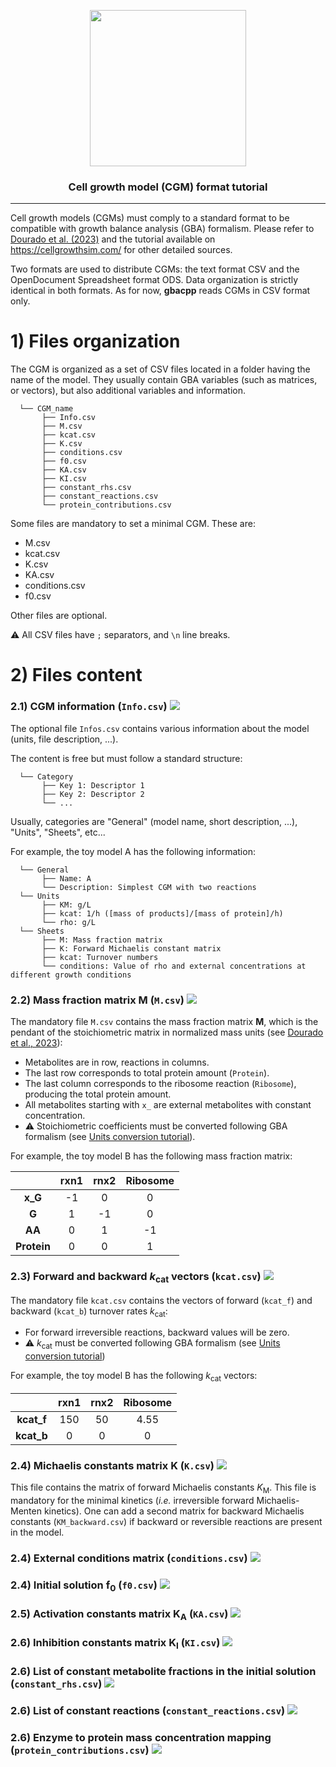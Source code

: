<p align="center">
  <img src="https://github.com/user-attachments/assets/8fa40876-2e8a-4cf5-9374-b8af105e769c" width=250 />

</p>

<p align="center">
  <h3 align="center">Cell growth model (CGM) format tutorial</h3>
</p>

-----------------

Cell growth models (CGMs) must comply to a standard format to be compatible with growth balance analysis (GBA) formalism. Please refer to <a href="https://doi.org/10.1371/journal.pcbi.1011156" target="_blank">Dourado et al. (2023)</a> and the tutorial available on https://cellgrowthsim.com/ for other detailed sources.

Two formats are used to distribute CGMs: the text format CSV and the OpenDocument Spreadsheet format ODS. Data organization is strictly identical in both formats. As for now, <strong>gbacpp</strong> reads CGMs in CSV format only.

# 1) Files organization

The CGM is organized as a set of CSV files located in a folder having the name of the model. They usually contain GBA variables (such as matrices, or vectors), but also additional variables and information.

      └── CGM_name
           ├── Info.csv
           ├── M.csv
           ├── kcat.csv
           ├── K.csv
           ├── conditions.csv
           ├── f0.csv
           ├── KA.csv
           ├── KI.csv
           ├── constant_rhs.csv
           ├── constant_reactions.csv
           └── protein_contributions.csv

Some files are mandatory to set a minimal CGM. These are:
- M.csv
- kcat.csv
- K.csv
- KA.csv
- conditions.csv
- f0.csv

Other files are optional.

⚠️ All CSV files have `;` separators, and `\n` line breaks.

# 2) Files content

### 2.1) CGM information (<code>Info.csv</code>) <img src="https://img.shields.io/badge/optional-grey" /> <a name="info"></a>

The optional file `Infos.csv` contains various information about the model (units, file description, ...).

The content is free but must follow a standard structure:

      └── Category
           ├── Key 1: Descriptor 1
           ├── Key 2: Descriptor 2
           └── ...

Usually, categories are "General" (model name, short description, ...), "Units", "Sheets", etc...

For example, the toy model A has the following information:

      └── General
           ├── Name: A
           └── Description: Simplest CGM with two reactions
      └── Units
           ├── KM: g/L
           ├── kcat: 1/h ([mass of products]/[mass of protein]/h)
           └── rho: g/L
      └── Sheets
           ├── M: Mass fraction matrix
           ├── K: Forward Michaelis constant matrix
           ├── kcat: Turnover numbers
           └── conditions: Value of rho and external concentrations at different growth conditions

### 2.2) Mass fraction matrix $\mathbf{M}$ (<code>M.csv</code>) <img src="https://img.shields.io/badge/mandatory-red" /> <a name="M"></a>

The mandatory file `M.csv` contains the mass fraction matrix $\mathbf{M}$, which is the pendant of the stoichiometric matrix in normalized mass units (see <a href="https://doi.org/10.1371/journal.pcbi.1011156" target="_blank">Dourado et al., 2023</a>):
- Metabolites are in row, reactions in columns.
- The last row corresponds to total protein amount (`Protein`).
- The last column corresponds to the ribosome reaction (`Ribosome`), producing the total protein amount.
- All metabolites starting with `x_` are external metabolites with constant concentration.
- :warning: Stoichiometric coefficients must be converted following GBA formalism (see <a href="" target="_blank">Units conversion tutorial</a>).

For example, the toy model B has the following mass fraction matrix:

|             | **rxn1** | **rnx2** | **Ribosome** |
|:-----------:|:--------:|:--------:|:------------:|
|   **x_G**   |    -1    |     0    |       0      |
|    **G**    |     1    |    -1    |       0      |
|    **AA**   |     0    |     1    |      -1      |
| **Protein** |     0    |     0    |       1      |

### 2.3) Forward and backward $k_\text{cat}$ vectors (<code>kcat.csv</code>) <img src="https://img.shields.io/badge/mandatory-red" /> <a name="kcat"></a>

The mandatory file `kcat.csv` contains the vectors of forward (`kcat_f`) and backward (`kcat_b`) turnover rates $k_\text{cat}$:
- For forward irreversible reactions, backward values will be zero.
- :warning: $k_\text{cat}$ must be converted following GBA formalism (see <a href="" target="_blank">Units conversion tutorial</a>)

For example, the toy model B has the following $k_\text{cat}$ vectors:

|            | **rxn1** | **rnx2** | **Ribosome** |
|:----------:|:--------:|:--------:|:------------:|
| **kcat_f** |    150   |    50    |     4.55     |
| **kcat_b** |     0    |     0    |       0      |

### 2.4) Michaelis constants matrix $\mathbf{K}$ (<code>K.csv</code>) <img src="https://img.shields.io/badge/mandatory-red" /> <a name="K"></a>

This file contains the matrix of forward Michaelis constants $K_\text{M}$. This file is mandatory for the minimal kinetics (<em>i.e.</em> irreversible forward Michaelis-Menten kinetics).
One can add a second matrix for backward Michaelis constants (`KM_backward.csv`) if backward or reversible reactions are present in the model.

### 2.4) External conditions matrix (<code>conditions.csv</code>) <img src="https://img.shields.io/badge/mandatory-red" /> <a name="conditions"></a>
### 2.4) Initial solution $\mathbf{f}_0$ (<code>f0.csv</code>) <img src="https://img.shields.io/badge/mandatory-red" /> <a name="f0"></a>
### 2.5) Activation constants matrix $\mathbf{K_A}$ (<code>KA.csv</code>) <img src="https://img.shields.io/badge/optional-grey" /> <a name="KA"></a>
### 2.6) Inhibition constants matrix $\mathbf{K_I}$ (<code>KI.csv</code>) <img src="https://img.shields.io/badge/optional-grey" /> <a name="KI"></a>
### 2.6) List of constant metabolite fractions in the initial solution (<code>constant_rhs.csv</code>) <img src="https://img.shields.io/badge/optional-grey" /> <a name="constant_rhs"></a>
### 2.6) List of constant reactions (<code>constant_reactions.csv</code>) <img src="https://img.shields.io/badge/optional-grey" /> <a name="constant_reactions"></a>
### 2.6) Enzyme to protein mass concentration mapping (<code>protein_contributions.csv</code>) <img src="https://img.shields.io/badge/optional-grey" /> <a name="protein_contributions"></a>



